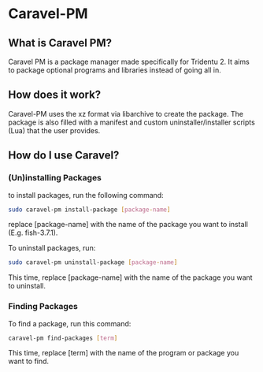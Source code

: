 

# Caravel-PM


## What is Caravel PM?

Caravel PM is a package manager made specifically for Tridentu 2. It aims to package optional programs and libraries instead of going all in.

## How does it work?

Caravel-PM uses the xz format via libarchive to create the package. The package is also filled with a manifest and  custom uninstaller/installer scripts (Lua) that the user provides.

## How do I use Caravel?

### (Un)installing Packages

to install packages, run the following command:

``` bash
sudo caravel-pm install-package [package-name]
```

replace [package-name] with the name of the package you want to install (E.g. fish-3.7.1).


To uninstall packages, run:

``` bash
sudo caravel-pm uninstall-package [package-name]
```

This time, replace [package-name] with the name of the package you want to uninstall.


### Finding Packages

To find a package, run this command:

``` bash
caravel-pm find-packages [term]
```

This time, replace [term] with the name of the program or package you want to find.
